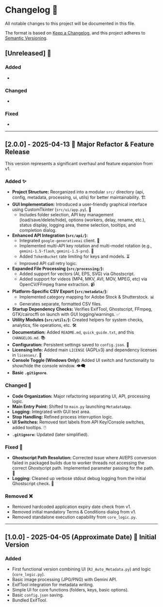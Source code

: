 # Changelog 📜

All notable changes to this project will be documented in this file.

The format is based on [Keep a Changelog](https://keepachangelog.com/en/1.0.0/),
and this project adheres to [Semantic Versioning](https://semver.org/spec/v2.0.0.html).

## [Unreleased] 🚧

### Added
-

### Changed
-

### Fixed
-

---
## [2.0.0] - 2025-04-13 🎉 Major Refactor & Feature Release

This version represents a significant overhaul and feature expansion from v1.

### Added ✨
- **Project Structure:** Reorganized into a modular `src/` directory (api, config, metadata, processing, ui, utils) for better maintainability. 🏗️
- **GUI Implementation:** Introduced a user-friendly graphical interface using CustomTkinter (`src/ui/app.py`). 🎨
    - Includes folder selection, API key management (load/save/delete/hide), options (workers, delay, rename, etc.), status display, logging area, theme selection, tooltips, and completion dialog.
- **Enhanced API Integration (`src/api/`):**
    - Integrated `google-generativeai` client. 🧠
    - Implemented multi-API key rotation and multi-model rotation (e.g., `gemini-1.5-flash`, `gemini-1.5-pro`). 🔄
    - Added `TokenBucket` rate limiting for keys and models. ⏳
    - Improved API call retry logic.
- **Expanded File Processing (`src/processing/`):**
    - Added support for vectors (AI, EPS, SVG) via Ghostscript.
    - Added support for videos (MP4, MKV, AVI, MOV, MPEG, etc) via OpenCV/FFmpeg frame extraction. 📹
- **Platform-Specific CSV Export (`src/metadata/`):**
    - Implemented category mapping for Adobe Stock & Shutterstock. 📊
    - Generates separate, formatted CSV files.
- **Startup Dependency Checks:** Verifies ExifTool, Ghostscript, FFmpeg, GTK/cairocffi on launch with GUI logging/warnings. ✅
- **Utility Modules (`src/utils/`):** Created helpers for system checks, analytics, file operations, etc. 🛠️
- **Documentation:** Added `README.md`, `quick_guide.txt`, and this `CHANGELOG.md`. 📚
- **Configuration:** Persistent settings saved to `config.json`. 💾
- **Licensing Info:** Added main `LICENSE` (AGPLv3) and dependency licenses in `licenses/`. 📜
- **Console Toggle (Windows Only):** Added UI switch and functionality to show/hide the console window. 👁️‍🗨️
- **Basic `.gitignore`**.

### Changed 🔄
- **Code Organization:** Major refactoring separating UI, API, processing logic.
- **Main Entry Point:** Shifted to `main.py` launching `MetadataApp`.
- **Logging:** Integrated with GUI text area.
- **Stop Handling:** Refined process interruption logic.
- **UI Switches:** Removed text labels from API Key/Console switches, added tooltips. 🖱️
- **`.gitignore`:** Updated (later simplified).

### Fixed 🐞
- **Ghostscript Path Resolution:** Corrected issue where AI/EPS conversion failed in packaged builds due to worker threads not accessing the correct Ghostscript path. Implemented parameter passing for the path. 👻
- **Logging:** Cleaned up verbose stdout debug logging from the initial Ghostscript check. 📜

### Removed ❌
- Removed hardcoded application expiry date check from v1.
- Removed initial mandatory Terms & Conditions dialog from v1.
- Removed standalone execution capability from `core_logic.py`.

---
## [1.0.0] - 2025-04-05 (Approximate Date) 🌱 Initial Version

### Added
- First functional version combining UI (`RJ_Auto_Metadata.py`) and logic (`core_logic.py`).
- Basic image processing (JPG/PNG) with Gemini API.
- ExifTool integration for metadata writing.
- Simple UI for core functions (folders, keys, basic options).
- Basic `config.json` saving.
- Bundled ExifTool.
